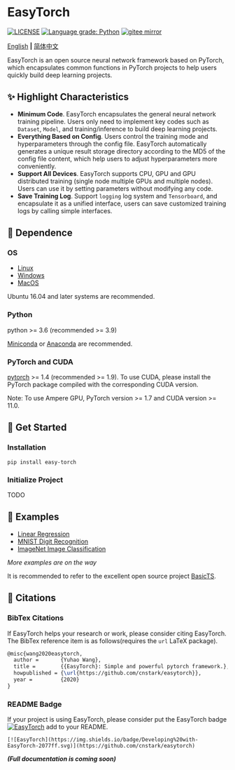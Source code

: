 # EasyTorch

[![LICENSE](https://img.shields.io/github/license/cnstark/easytorch.svg)](https://github.com/cnstark/easytorch/blob/master/LICENSE)
[![Language grade: Python](https://img.shields.io/lgtm/grade/python/g/cnstark/easytorch.svg?logo=lgtm&logoWidth=18)](https://lgtm.com/projects/g/cnstark/easytorch/context:python)
[![gitee mirror](https://github.com/cnstark/easytorch/actions/workflows/git-mirror.yml/badge.svg)](https://gitee.com/cnstark/easytorch)

[English](README.md) **|** [简体中文](README_CN.md)

EasyTorch is an open source neural network framework based on PyTorch, which encapsulates common functions in PyTorch projects to help users quickly build deep learning projects.

## :sparkles: Highlight Characteristics

* **Minimum Code**. EasyTorch encapsulates the general neural network training pipeline. Users only need to implement key codes such as `Dataset`, `Model`, and training/inference to build deep learning projects.
* **Everything Based on Config**. Users control the training mode and hyperparameters through the config file. EasyTorch automatically generates a unique result storage directory according to the MD5 of the config file content, which help users to adjust hyperparameters more conveniently.
* **Support All Devices**. EasyTorch supports CPU, GPU and GPU distributed training (single node multiple GPUs and multiple nodes). Users can use it by setting parameters without modifying any code.
* **Save Training Log**. Support `logging` log system and `Tensorboard`, and encapsulate it as a unified interface, users can save customized training logs by calling simple interfaces.

## :wrench: Dependence

### OS

* [Linux](https://pytorch.org/get-started/locally/#linux-prerequisites)
* [Windows](https://pytorch.org/get-started/locally/#windows-prerequisites)
* [MacOS](https://pytorch.org/get-started/locally/#mac-prerequisites)

Ubuntu 16.04 and later systems are recommended.

### Python

python >= 3.6 (recommended >= 3.9)

[Miniconda](https://docs.conda.io/en/latest/miniconda.html) or [Anaconda](https://www.anaconda.com/) are recommended.

### PyTorch and CUDA

[pytorch](https://pytorch.org/) >= 1.4 (recommended >= 1.9).
To use CUDA, please install the PyTorch package compiled with the corresponding CUDA version.

Note: To use Ampere GPU, PyTorch version >= 1.7 and CUDA version >= 11.0.

## :dart: Get Started

### Installation

```shell
pip install easy-torch
```

### Initialize Project

TODO

## :pushpin: Examples

* [Linear Regression](examples/linear_regression)
* [MNIST Digit Recognition](examples/mnist)
* [ImageNet Image Classification](examples/imagenet)

*More examples are on the way*

It is recommended to refer to the excellent open source project [BasicTS](https://github.com/zezhishao/BasicTS).

## :rocket: Citations

### BibTex Citations

If EasyTorch helps your research or work, please consider citing EasyTorch.
The BibTex reference item is as follows(requires the `url` LaTeX package).

``` latex
@misc{wang2020easytorch,
  author =       {Yuhao Wang},
  title =        {{EasyTorch}: Simple and powerful pytorch framework.},
  howpublished = {\url{https://github.com/cnstark/easytorch}},
  year =         {2020}
}
```

### README Badge

If your project is using EasyTorch, please consider put the EasyTorch badge [![EasyTorch](https://img.shields.io/badge/Developing%20with-EasyTorch-2077ff.svg)](https://github.com/cnstark/easytorch) add to your README.

```
[![EasyTorch](https://img.shields.io/badge/Developing%20with-EasyTorch-2077ff.svg)](https://github.com/cnstark/easytorch)
```

***(Full documentation is coming soon)***
